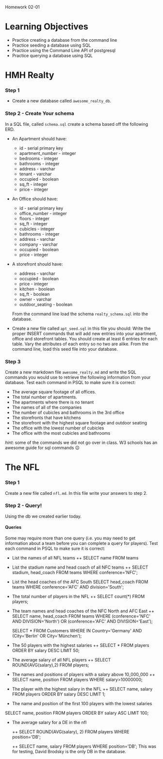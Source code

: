 Homework 02-01

# Learning Objectives
- Practice creating a database from the command line
- Practice seeding a database using SQL
- Practice using the Command Line API of postgresql
- Practice querying a database using SQL

# HMH Realty

### Step 1
- Create a new database called `awesome_realty_db`. 

### Step 2 - Create Your schema 
In a SQL file, called `schema.sql` create a schema based off the following ERD.

- An Apartment should have:
  - id - serial primary key
  - apartment_number - integer
  - bedrooms - integer
  - bathrooms - integer
  - address - varchar
  - tenant - varchar
  - occupied - boolean
  - sq_ft - integer
  - price - integer
- An Office should have:
  - id - serial primary key
  - office_number - integer
  - floors - integer
  - sq_ft - integer
  - cubicles - integer
  - bathrooms - integer
  - address - varchar
  - company - varchar
  - occupied - boolean
  - price - integer
- A storefront should have:
  - address - varchar
  - occupied - boolean
  - price - integer
  - kitchen - boolean
  - sq_ft - boolean 
  - owner - varchar
  - outdoor_seating - boolean

  From the command line load the schema `realty_schema.sql` into the database.

- Create a new file called `apt_seed.sql` in this file you should: 
  Write the proper INSERT commands that will add new entries into your apartment, office and storefront tables. You should create at least 6 entries for each table. Vary the attributes of each entry so no two are alike. From the command line, load this seed file into your database. 

### Step 3
Create a new markdown file `awesome_realty.md` and write the SQL commands you would use to retrieve the following information from your database. Test each command in PSQL to make sure it is correct:

- The average square footage of all offices.
- The total number of apartments.
- The apartments where there is no tenant
- The names of all of the companies
- The number of cubicles and bathrooms in the 3rd office
- The storefronts that have kitchens
- The storefront with the highest square footage and outdoor seating
- The office with the lowest number of cubicles
- The office with the most cubicles and bathrooms

_hint_: some of the commands we did not go over in class. W3 schools has an awesome guide for sql commands :wink:

# The NFL

### Step 1
Create a new file called `nfl.md`. In this file write your answers to step 2.

### Step 2 - Query!


Using the db we created earlier today. 

#### Queries
Some may require more than one query (i.e. you may need to get information about a team before you can complete a query for players). Test each command in PSQL to make sure it is correct:

- List the names of all NFL teams
  ++ SELECT name FROM teams
- List the stadium name and head coach of all NFC teams
  ++ SELECT stadium, head_coach FROM teams WHERE conference='NFC';

- List the head coaches of the AFC South
  SELECT head_coach FROM teams WHERE conference='AFC' AND division='South';

- The total number of players in the NFL
  ++ SELECT count(*) FROM players;

- The team names and head coaches of the NFC North and AFC East
  ++  SELECT name, head_coach FROM teams WHERE (conference='NFC' AND DIVISION='North') OR (conference='AFC' AND DIVISION='East');

  SELECT * FROM Customers
WHERE IN Country='Germany'
AND (City='Berlin' OR City='München');

- The 50 players with the highest salaries
  ++ SELECT * FROM players ORDER BY salary DESC LIMIT 50;

- The average salary of all NFL players
  ++ SELECT ROUND(AVG(salary),2) FROM players;

- The names and positions of players with a salary above 10_000_000
  ++ SELECT name, position FROM players WHERE salary>10000000;

- The player with the highest salary in the NFL
  ++ SELECT name, salary FROM players ORDER BY salary DESC LIMIT 1;

- The name and position of the first 100 players with the lowest salaries

SELECT name, position FROM players ORDER BY salary ASC LIMIT 100;

- The average salary for a DE in the nfl

  ++ SELECT ROUND(AVG(salary), 2) FROM players WHERE position='DB';

  ++ SELECT name, salary FROM players WHERE position='DB'; This was for testing, David Brodsky is the only DB in the database.



